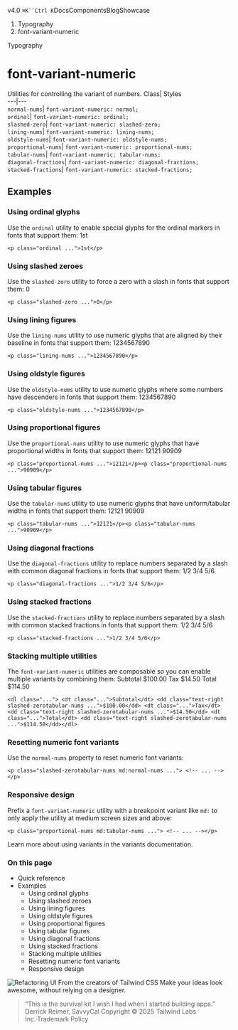 v4.0
`⌘K``Ctrl K`DocsComponentsBlogShowcase
  1. Typography
  2. font-variant-numeric


Typography
# font-variant-numeric
Utilities for controlling the variant of numbers.
Class| Styles  
---|---  
`normal-nums`| `font-variant-numeric: normal;`  
`ordinal`| `font-variant-numeric: ordinal;`  
`slashed-zero`| `font-variant-numeric: slashed-zero;`  
`lining-nums`| `font-variant-numeric: lining-nums;`  
`oldstyle-nums`| `font-variant-numeric: oldstyle-nums;`  
`proportional-nums`| `font-variant-numeric: proportional-nums;`  
`tabular-nums`| `font-variant-numeric: tabular-nums;`  
`diagonal-fractions`| `font-variant-numeric: diagonal-fractions;`  
`stacked-fractions`| `font-variant-numeric: stacked-fractions;`  
## Examples
### Using ordinal glyphs
Use the `ordinal` utility to enable special glyphs for the ordinal markers in fonts that support them:
1st
```
<p class="ordinal ...">1st</p>
```

### Using slashed zeroes
Use the `slashed-zero` utility to force a zero with a slash in fonts that support them:
0
```
<p class="slashed-zero ...">0</p>
```

### Using lining figures
Use the `lining-nums` utility to use numeric glyphs that are aligned by their baseline in fonts that support them:
1234567890
```
<p class="lining-nums ...">1234567890</p>
```

### Using oldstyle figures
Use the `oldstyle-nums` utility to use numeric glyphs where some numbers have descenders in fonts that support them:
1234567890
```
<p class="oldstyle-nums ...">1234567890</p>
```

### Using proportional figures
Use the `proportional-nums` utility to use numeric glyphs that have proportional widths in fonts that support them:
12121
90909
```
<p class="proportional-nums ...">12121</p><p class="proportional-nums ...">90909</p>
```

### Using tabular figures
Use the `tabular-nums` utility to use numeric glyphs that have uniform/tabular widths in fonts that support them:
12121
90909
```
<p class="tabular-nums ...">12121</p><p class="tabular-nums ...">90909</p>
```

### Using diagonal fractions
Use the `diagonal-fractions` utility to replace numbers separated by a slash with common diagonal fractions in fonts that support them:
1/2 3/4 5/6
```
<p class="diagonal-fractions ...">1/2 3/4 5/6</p>
```

### Using stacked fractions
Use the `stacked-fractions` utility to replace numbers separated by a slash with common stacked fractions in fonts that support them:
1/2 3/4 5/6
```
<p class="stacked-fractions ...">1/2 3/4 5/6</p>
```

### Stacking multiple utilities
The `font-variant-numeric` utilities are composable so you can enable multiple variants by combining them:
Subtotal
    $100.00
Tax
    $14.50
Total
    $114.50
```
<dl class="..."> <dt class="...">Subtotal</dt> <dd class="text-right slashed-zerotabular-nums ...">$100.00</dd> <dt class="...">Tax</dt> <dd class="text-right slashed-zerotabular-nums ...">$14.50</dd> <dt class="...">Total</dt> <dd class="text-right slashed-zerotabular-nums ...">$114.50</dd></dl>
```

### Resetting numeric font variants
Use the `normal-nums` property to reset numeric font variants:
```
<p class="slashed-zerotabular-nums md:normal-nums ..."> <!-- ... --></p>
```

### Responsive design
Prefix a `font-variant-numeric` utility with a breakpoint variant like `md:` to only apply the utility at medium screen sizes and above:
```
<p class="proportional-nums md:tabular-nums ..."> <!-- ... --></p>
```

Learn more about using variants in the variants documentation.
### On this page
  * Quick reference
  * Examples
    * Using ordinal glyphs
    * Using slashed zeroes
    * Using lining figures
    * Using oldstyle figures
    * Using proportional figures
    * Using tabular figures
    * Using diagonal fractions
    * Using stacked fractions
    * Stacking multiple utilities
    * Resetting numeric font variants
    * Responsive design


![Refactoring UI](https://tailwindcss.com/_next/image?url=%2F_next%2Fstatic%2Fmedia%2Fbook-promo.27d91093.png&w=256&q=75)
From the creators of Tailwind CSS
Make your ideas look awesome, without relying on a designer.
> “This is the survival kit I wish I had when I started building apps.”
> Derrick Reimer, SavvyCal
Copyright © 2025 Tailwind Labs Inc.·Trademark Policy
